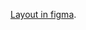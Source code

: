 [Layout in figma]([https://github.com/facebook/create-react-app](https://www.figma.com/file/5S8lYuFmVkEiRQMNWStbJP/MNTN-Landing-Page?type=design&node-id=0-1&mode=design&t=vdddrU8mQ7DCfITF-0)).
